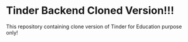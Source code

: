 # Tinder Backend Cloned Version!!!

This repository containing clone version of Tinder for Education purpose only!
